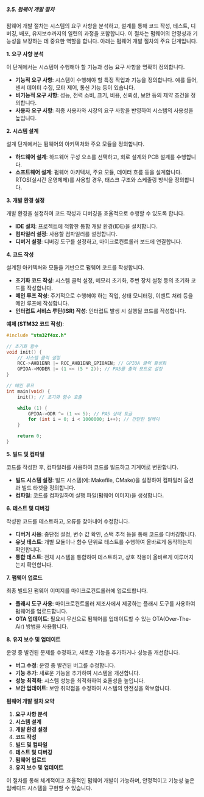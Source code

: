 ##### 3.5. 펌웨어 개발 절차

펌웨어 개발 절차는 시스템의 요구 사항을 분석하고, 설계를 통해 코드 작성, 테스트, 디버깅, 배포, 유지보수까지의 일련의 과정을 포함합니다. 이 절차는 펌웨어의 안정성과 기능성을 보장하는 데 중요한 역할을 합니다. 아래는 펌웨어 개발 절차의 주요 단계입니다.

**1. 요구 사항 분석**

이 단계에서는 시스템이 수행해야 할 기능과 성능 요구 사항을 명확히 정의합니다.

- **기능적 요구 사항**: 시스템이 수행해야 할 특정 작업과 기능을 정의합니다. 예를 들어, 센서 데이터 수집, 모터 제어, 통신 기능 등이 있습니다.
- **비기능적 요구 사항**: 성능, 전력 소비, 크기, 비용, 신뢰성, 보안 등의 제약 조건을 정의합니다.
- **사용자 요구 사항**: 최종 사용자와 시장의 요구 사항을 반영하여 시스템의 사용성을 높입니다.

**2. 시스템 설계**

설계 단계에서는 펌웨어의 아키텍처와 주요 모듈을 정의합니다.

- **하드웨어 설계**: 하드웨어 구성 요소를 선택하고, 회로 설계와 PCB 설계를 수행합니다.
- **소프트웨어 설계**: 펌웨어 아키텍처, 주요 모듈, 데이터 흐름 등을 설계합니다. RTOS(실시간 운영체제)를 사용할 경우, 태스크 구조와 스케줄링 방식을 정의합니다.

**3. 개발 환경 설정**

개발 환경을 설정하여 코드 작성과 디버깅을 효율적으로 수행할 수 있도록 합니다.

- **IDE 설치**: 프로젝트에 적합한 통합 개발 환경(IDE)을 설치합니다.
- **컴파일러 설정**: 사용할 컴파일러를 설정합니다.
- **디버거 설정**: 디버깅 도구를 설정하고, 마이크로컨트롤러 보드에 연결합니다.

**4. 코드 작성**

설계된 아키텍처와 모듈을 기반으로 펌웨어 코드를 작성합니다.

- **초기화 코드 작성**: 시스템 클럭 설정, 메모리 초기화, 주변 장치 설정 등의 초기화 코드를 작성합니다.
- **메인 루프 작성**: 주기적으로 수행해야 하는 작업, 상태 모니터링, 이벤트 처리 등을 메인 루프에 작성합니다.
- **인터럽트 서비스 루틴(ISR) 작성**: 인터럽트 발생 시 실행될 코드를 작성합니다.

**예제 (STM32 코드 작성)**:
```c
#include "stm32f4xx.h"

// 초기화 함수
void init() {
    // 시스템 클럭 설정
    RCC->AHB1ENR |= RCC_AHB1ENR_GPIOAEN; // GPIOA 클럭 활성화
    GPIOA->MODER |= (1 << (5 * 2)); // PA5를 출력 모드로 설정
}

// 메인 루프
int main(void) {
    init(); // 초기화 함수 호출

    while (1) {
        GPIOA->ODR ^= (1 << 5); // PA5 상태 토글
        for (int i = 0; i < 1000000; i++); // 간단한 딜레이
    }

    return 0;
}
```

**5. 빌드 및 컴파일**

코드를 작성한 후, 컴파일러를 사용하여 코드를 빌드하고 기계어로 변환합니다.

- **빌드 시스템 설정**: 빌드 시스템(예: Makefile, CMake)을 설정하여 컴파일러 옵션과 빌드 타겟을 정의합니다.
- **컴파일**: 코드를 컴파일하여 실행 파일(펌웨어 이미지)을 생성합니다.

**6. 테스트 및 디버깅**

작성한 코드를 테스트하고, 오류를 찾아내어 수정합니다.

- **디버거 사용**: 중단점 설정, 변수 값 확인, 스택 추적 등을 통해 코드를 디버깅합니다.
- **유닛 테스트**: 개별 모듈이나 함수 단위로 테스트를 수행하여 올바르게 동작하는지 확인합니다.
- **통합 테스트**: 전체 시스템을 통합하여 테스트하고, 상호 작용이 올바르게 이루어지는지 확인합니다.

**7. 펌웨어 업로드**

최종 빌드된 펌웨어 이미지를 마이크로컨트롤러에 업로드합니다.

- **플래시 도구 사용**: 마이크로컨트롤러 제조사에서 제공하는 플래시 도구를 사용하여 펌웨어를 업로드합니다.
- **OTA 업데이트**: 필요시 무선으로 펌웨어를 업데이트할 수 있는 OTA(Over-The-Air) 방법을 사용합니다.

**8. 유지 보수 및 업데이트**

운영 중 발견된 문제를 수정하고, 새로운 기능을 추가하거나 성능을 개선합니다.

- **버그 수정**: 운영 중 발견된 버그를 수정합니다.
- **기능 추가**: 새로운 기능을 추가하여 시스템을 개선합니다.
- **성능 최적화**: 시스템 성능을 최적화하여 효율성을 높입니다.
- **보안 업데이트**: 보안 취약점을 수정하여 시스템의 안전성을 확보합니다.

**펌웨어 개발 절차 요약**

1. **요구 사항 분석**
2. **시스템 설계**
3. **개발 환경 설정**
4. **코드 작성**
5. **빌드 및 컴파일**
6. **테스트 및 디버깅**
7. **펌웨어 업로드**
8. **유지 보수 및 업데이트**

이 절차를 통해 체계적이고 효율적인 펌웨어 개발이 가능하며, 안정적이고 기능성 높은 임베디드 시스템을 구현할 수 있습니다.
